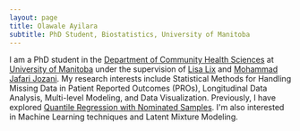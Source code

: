 ```yaml
---
layout: page
title: Olawale Ayilara
subtitle: PhD Student, Biostatistics, University of Manitoba
---
```


I am a PhD student in the [Department of Community Health Sciences](http://umanitoba.ca/faculties/health_sciences/medicine/units/chs/) at [University of Manitoba](http://umanitoba.ca/) under the supervision of [Lisa Lix](http://home.cc.umanitoba.ca/~lixlm/) and [Mohammad Jafari Jozani](https://umanitoba.ca/statistics/people/jafari_jozani/). My research interests include Statistical Methods for Handling Missing Data in Patient Reported Outcomes (PROs), Longitudinal Data Analysis, Multi-level Modeling, and Data Visualization. Previously, I have explored [Quantile Regression with Nominated Samples](https://onlinelibrary.wiley.com/doi/abs/10.1002/sim.7655). I'm also interested in Machine Learning techniques and Latent Mixture Modeling.





